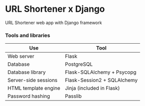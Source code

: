 # URL Shortener x Django

URL Shortener web app with Django framework

### Tools and libraries

| Use                  | Tool                          |
| -------------------- | ----------------------------- |
| Web server           | Flask                         |
| Database             | PostgreSQL                    |
| Database library     | Flask-SQLAlchemy + Psycopg    |
| Server-side sessions | Flask-Session2 + SQLAlchemy   |
| HTML template engine | Jinja (included in Flask)     |
| Password hashing     | Passlib                       |
